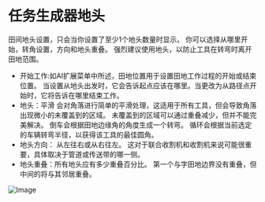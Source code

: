 # 任务生成器地头


田间地头设置，只会当你设置了至少1个地头数量时显示。
你可以选择从哪里开始，转角设置，方向和地头重叠。
强烈建议使用地头，以防止工具在转弯时离开田地范围。



- 开始工作:如AI扩展菜单中所述，田地位置用于设置田地工作过程的开始或结束位置。
当设置从地头出发时，它会告诉起点应该在哪里。当更改为从路径点开始时，它将告诉在哪里结束工作。
- 地头：平滑 会对角落进行简单的平滑处理，这适用于所有工具，但会导致角落出现微小的未覆盖到的区域。 
未覆盖到的区域可以通过重叠减少，但并不能完美解决。  倒车会根据田地边缘角的角度生成一个转弯。 
循环会根据当前选定的车辆转弯半径，以获得该工具的最佳圆角。 
- 地头方向： 从左往右或从右往左。 这对于联合收割机和收割机来说可能很重要，具体取决于管道或传送带的哪一侧。 
- 地头重叠：所有地头应有多少重叠百分比。 第一个与字田地边界没有重叠，但中间的将与其邻居重叠。


![Image](assets/sharproundcorner_0_0_330_130.png)

